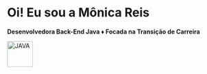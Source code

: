 # Oi! Eu sou a Mônica Reis

**Desenvolvedora Back-End Java ♦ Focada na Transição de Carreira**

<img alt="JAVA" title="Java" width="60px" src="https://img.shields.io/badge/Java-ED8B00?style=for-the-badge&logo=java&logoColor=white">

<!--
**monicagmreis/monicagmreis** is a ✨ _special_ ✨ repository because its `README.md` (this file) appears on your GitHub profile.

Here are some ideas to get you started:

- 🔭 I’m currently working on ...
- 🌱 I’m currently learning ...
- 👯 I’m looking to collaborate on ...
- 🤔 I’m looking for help with ...
- 💬 Ask me about ...
- 📫 How to reach me: ...
- 😄 Pronouns: ...
- ⚡ Fun fact: ...
-->
